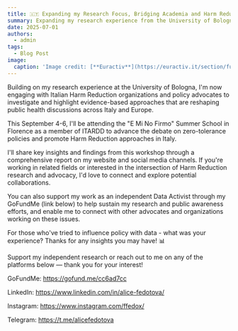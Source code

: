 ```yaml
---
title: 🇮🇹 Expanding my Research Focus, Bridging Academia and Harm Reduction Activism in Italy
summary: Expanding my research experience from the University of Bologna by working with Italian Harm Reduction groups to promote data-driven public health strategies across Italy and Europe.
date: 2025-07-01
authors:
  - admin
tags:
  - Blog Post
image:
  caption: 'Image credit: [**Euractiv**](https://euractiv.it/section/futuro-delleuropa/news/riforma-elettorale-europea-via-libera-del-parlamento-ue-alle-liste-transnazionali/)'
---
```


Building on my research experience at the University of Bologna, I'm now engaging with Italian Harm Reduction organizations and policy advocates to investigate and highlight evidence-based approaches that are reshaping public health discussions across Italy and Europe.

This September 4-6, I'll be attending the "E Mi No Firmo" Summer School in Florence as a member of ITARDD to advance the debate on zero-tolerance policies and promote Harm Reduction approaches in Italy.

I'll share key insights and findings from this workshop through a comprehensive report on my website and social media channels. If you're working in related fields or interested in the intersection of Harm Reduction research and advocacy, I'd love to connect and explore potential collaborations.

You can also support my work as an independent Data Activist through my GoFundMe (link below) to help sustain my research and public awareness efforts, and enable me to connect with other advocates and organizations working on these issues.

For those who've tried to influence policy with data - what was your experience? Thanks for any insights you may have! 📊

Support my independent research or reach out to me on any of the platforms below — thank you for your interest!

GoFundMe: https://gofund.me/cc6ad7cc 

LinkedIn: https://www.linkedin.com/in/alice-fedotova/

Instagram: https://www.instagram.com/ffedox/

Telegram: https://t.me/alicefedotova

